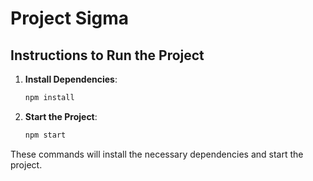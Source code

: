 # Project Sigma

## Instructions to Run the Project

1. **Install Dependencies**:
    ```sh
    npm install
    ```

2. **Start the Project**:
    ```sh
    npm start
    ```

These commands will install the necessary dependencies and start the project.